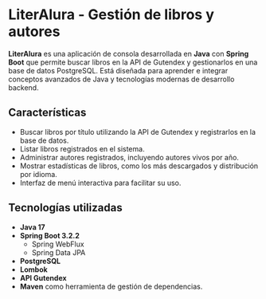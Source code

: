 # LiterAlura - Gestión de libros y autores

**LiterAlura** es una aplicación de consola desarrollada en **Java** con **Spring Boot** que permite buscar libros en la API de Gutendex y gestionarlos en una base de datos PostgreSQL. 
Está diseñada para aprender e integrar conceptos avanzados de Java y tecnologías modernas de desarrollo backend.

## **Características**
- Buscar libros por título utilizando la API de Gutendex y registrarlos en la base de datos.
- Listar libros registrados en el sistema.
- Administrar autores registrados, incluyendo autores vivos por año.
- Mostrar estadísticas de libros, como los más descargados y distribución por idioma.
- Interfaz de menú interactiva para facilitar su uso.

## **Tecnologías utilizadas**
- **Java 17**
- **Spring Boot 3.2.2**
  - Spring WebFlux
  - Spring Data JPA
- **PostgreSQL**
- **Lombok**
- **API Gutendex**
- **Maven** como herramienta de gestión de dependencias.
